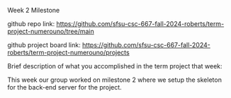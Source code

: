Week 2 Milestone

github repo link:
https://github.com/sfsu-csc-667-fall-2024-roberts/term-project-numerouno/tree/main

github project board link:
https://github.com/sfsu-csc-667-fall-2024-roberts/term-project-numerouno/projects



Brief description of what you accomplished in the term project that week:

This week our group worked on milestone 2 where we setup the skeleton for the back-end server for the project.